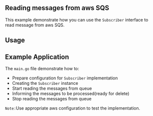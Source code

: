 ## Reading messages from aws SQS  
This example demonstrate how you can use the `Subscriber` interface to read message from aws SQS. 

Usage  
-
Example Application
-
The `main.go` file demonstrate how to:

- Prepare configuration for `Subscriber` implementation
- Creating the `Subscriber` instance
- Start reading the messages from queue
- Informing the messages to be processed(ready for delete)
- Stop reading the messages from queue

`Note:`Use appropriate aws configuration to test the implementation.   